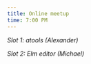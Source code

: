 ```yaml
---
title: Online meetup
time: 7:00 PM
---
```

*Slot 1: atools (Alexander)*

*Slot 2: Elm editor (Michael)*
